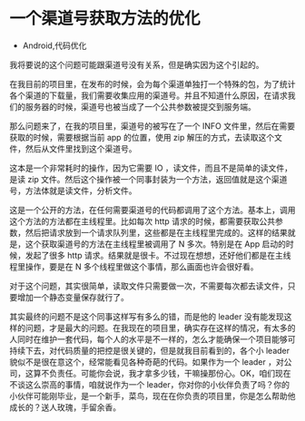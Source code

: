 # 一个渠道号获取方法的优化
- Android,代码优化


我将要说的这个问题可能跟渠道号没有关系，但是确实因为这个引起的。

在我目前的项目里，在发布的时候，会为每个渠道单独打一个特殊的包，为了统计各个渠道的下载量，我们需要收集应用的渠道号。并且不知道什么原因，在请求我们的服务器的时候，渠道号也被当成了一个公共参数被提交到服务端。

那么问题来了，在我的项目里，渠道号的被写在了一个 INFO 文件里，然后在需要获取的时候，需要根据当前 app 的位置，使用 zip 解压的方式，去读取这个文件，然后从文件里找到这个渠道号。

这本是一个非常耗时的操作，因为它需要 IO ，读文件，而且不是简单的读文件，是读 zip 文件。然后这个操作被一个同事封装为一个方法，返回值就是这个渠道号，方法体就是读文件，分析文件。

这是一个公开的方法，在任何需要渠道号的代码都调用了这个方法。基本上，调用这个方法的方法都在主线程里。比如每次 http 请求的时候，都需要获取公共参数，然后把请求放到一个请求队列里，这些都是在主线程里完成的。这样的结果就是，这个获取渠道号的方法在主线程里被调用了 N 多次。特别是在 App 启动的时候，发起了很多 http 请求。结果就是很卡。不过现在想想，还好他们都是在主线程里操作，要是在 N 多个线程里做这个事情，那么画面也许会很好看。

对于这个问题，其实很简单，读取文件只需要做一次，不需要每次都去读文件，只要增加一个静态变量保存就行了。

其实最终的问题不是这个同事这样写有多么的错，而是他的 leader 没有能发现这样的问题，才是最大的问题。在我现在的项目里，确实存在这样的情况，有太多的人同时在维护一套代码，每个人的水平是不一样的，怎么才能确保一个项目能够可持续下去，对代码质量的把控是很关键的，但是就我目前看到的，各个小 leader 貌似不是很在意这个，经常能看见各种奇葩的代码。如果作为一个 leader ，对公司，这算不负责任。可能你会说，我才拿多少钱，干嘛操那份心。OK，咱们现在不谈这么崇高的事情，咱就说作为一个 leader，你对你的小伙伴负责了吗？你的小伙伴可能刚毕业，是一个新手，菜鸟，现在在你负责的项目里，你是怎么帮助他成长的？送人玫瑰，手留余香。


